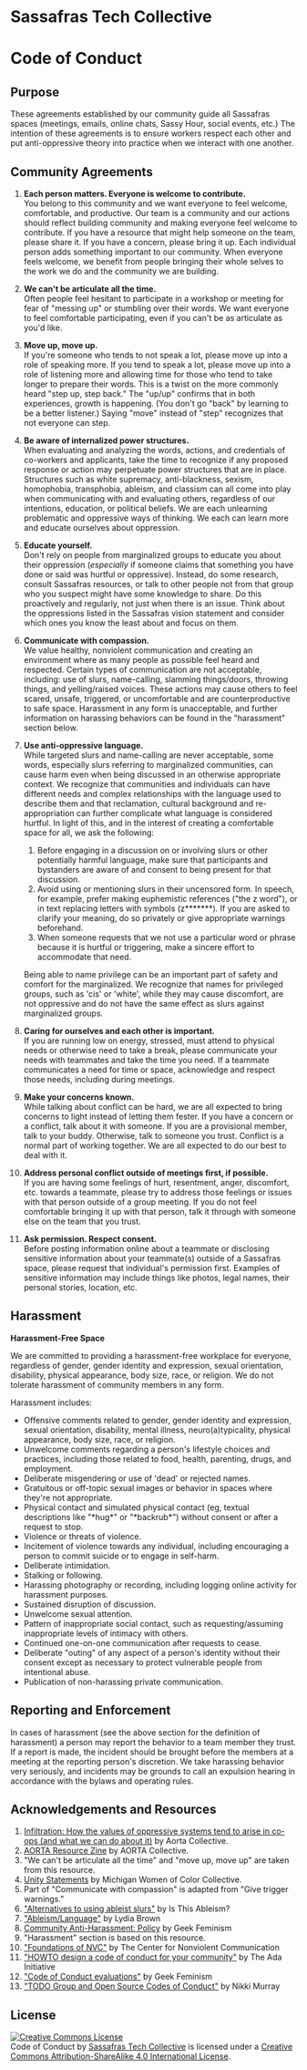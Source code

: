 Sassafras Tech Collective
=========================

Code of Conduct
===============

Purpose
-------

These agreements established by our community guide all Sassafras spaces (meetings, emails, online chats, Sassy Hour, social events, etc.) The intention of these agreements is to ensure workers respect each other and put anti-oppressive theory into practice when we interact with one another.

Community Agreements
--------------------

1. **Each person matters. Everyone is welcome to contribute.**  
  You belong to this community and we want everyone to feel welcome, comfortable, and productive. Our team is a community and our actions should reflect building community and making everyone feel welcome to contribute. If you have a resource that might help someone on the team, please share it. If you have a concern, please bring it up. Each individual person adds something important to our community. When everyone feels welcome, we benefit from people bringing their whole selves to the work we do and the community we are building.

1. **We can't be articulate all the time.**  
  Often people feel hesitant to participate in a workshop or meeting for fear of "messing up" or stumbling over their words. We want everyone to feel comfortable participating, even if you can't be as articulate as you'd like.

1. **Move up, move up.**  
  If you're someone who tends to not speak a lot, please move up into a role of speaking more. If you tend to speak a lot, please move up into a role of listening more and allowing time for those who tend to take longer to prepare their words. This is a twist on the more commonly heard "step up, step back." The "up/up" confirms that in both experiences, growth is happening. (You don't go "back" by learning to be a better listener.) Saying "move" instead of "step" recognizes that not everyone can step.

1. **Be aware of internalized power structures.**  
  When evaluating and analyzing the words, actions, and credentials of co-workers and applicants, take the time to recognize if any proposed response or action may perpetuate power structures that are in place. Structures such as white supremacy, anti-blackness, sexism, homophobia, transphobia, ableism, and classism can all come into play when communicating with and evaluating others, regardless of our intentions, education, or political beliefs. We are each unlearning problematic and oppressive ways of thinking. We each can learn more and educate ourselves about oppression.

1. **Educate yourself.**  
  Don't rely on people from marginalized groups to educate you about their oppression (*especially* if someone claims that something you have done or said was hurtful or oppressive). Instead, do some research, consult Sassafras resources, or talk to other people not from that group who you suspect might have some knowledge to share. Do this proactively and regularly, not just when there is an issue. Think about the oppressions listed in the Sassafras vision statement and consider which ones you know the least about and focus on them.

1. **Communicate with compassion.**  
  We value healthy, nonviolent communication and creating an environment where as many people as possible feel heard and respected. Certain types of communication are not acceptable, including: use of slurs, name-calling, slamming things/doors, throwing things, and yelling/raised voices. These actions may cause others to feel scared, unsafe, triggered, or uncomfortable and are counterproductive to safe space. Harassment in any form is unacceptable, and further information on harassing behaviors can be found in the "harassment" section below.

1.  **Use anti-oppressive language.**  
    While targeted slurs and name-calling are never acceptable, some words, especially slurs referring to marginalized communities, can cause harm even when being discussed in an otherwise appropriate context. We recognize that communities and individuals can have different needs and complex relationships with the language used to describe them and that reclamation, cultural background and re-appropriation can further complicate what language is considered hurtful. In light of this, and in the interest of creating a comfortable space for all, we ask the following:
      1. Before engaging in a discussion on or involving slurs or other potentially harmful language, make sure that participants and bystanders are aware of and consent to being present for that discussion.
      1. Avoid using or mentioning slurs in their uncensored form. In speech, for example, prefer making euphemistic references ("the z word"), or in text replacing letters with symbols (z\*\*\*\*\*\*\*). If you are asked to clarify your meaning, do so privately or give appropriate warnings beforehand.
      1. When someone requests that we not use a particular word or phrase because it is hurtful or triggering, make a sincere effort to accommodate that need.

     Being able to name privilege can be an important part of safety and comfort for the marginalized. We recognize that names for privileged groups, such as 'cis' or 'white', while they may cause discomfort, are not oppressive and do not have the same effect as slurs against marginalized groups.

1. **Caring for ourselves and each other is important.**  
  If you are running low on energy, stressed, must attend to physical needs or otherwise need to take a break, please communicate your needs with teammates and take the time you need. If a teammate communicates a need for time or space, acknowledge and respect those needs, including during meetings.

1. **Make your concerns known.**  
  While talking about conflict can be hard, we are all expected to bring concerns to light instead of letting them fester. If you have a concern or a conflict, talk about it with someone. If you are a provisional member, talk to your buddy. Otherwise, talk to someone you trust. Conflict is a normal part of working together. We are all expected to do our best to deal with it.

1. **Address personal conflict outside of meetings first, if possible.**  
  If you are having some feelings of hurt, resentment, anger, discomfort, etc. towards a teammate, please try to address those feelings or issues with that person outside of a group meeting. If you do not feel comfortable bringing it up with that person, talk it through with someone else on the team that you trust.

1. **Ask permission. Respect consent.**  
  Before posting information online about a teammate or disclosing sensitive information about your teammate(s) outside of a Sassafras space, please request that individual's permission first. Examples of sensitive information may include things like photos, legal names, their personal stories, location, etc.

Harassment
----------

**Harassment-Free Space**

We are committed to providing a harassment-free workplace for everyone, regardless of gender, gender identity and expression, sexual orientation, disability, physical appearance, body size, race, or religion. We do not tolerate harassment of community members in any form.

Harassment includes:

-  Offensive comments related to gender, gender identity and expression, sexual orientation, disability, mental illness, neuro(a)typicality, physical appearance, body size, race, or religion.
-  Unwelcome comments regarding a person's lifestyle choices and practices, including those related to food, health, parenting, drugs, and employment.
-  Deliberate misgendering or use of 'dead' or rejected names.
-  Gratuitous or off-topic sexual images or behavior in spaces where they're not appropriate.
-  Physical contact and simulated physical contact (eg, textual descriptions like "\*hug\*" or "\*backrub\*") without consent or after a request to stop.
-  Violence or threats of violence.
-  Incitement of violence towards any individual, including encouraging a person to commit suicide or to engage in self-harm.
-  Deliberate intimidation.
-  Stalking or following.
-  Harassing photography or recording, including logging online activity for harassment purposes.
-  Sustained disruption of discussion.
-  Unwelcome sexual attention.
-  Pattern of inappropriate social contact, such as requesting/assuming inappropriate levels of intimacy with others.
-  Continued one-on-one communication after requests to cease.
-  Deliberate "outing" of any aspect of a person's identity without their consent except as necessary to protect vulnerable people from intentional abuse.
-  Publication of non-harassing private communication.

Reporting and Enforcement
-------------------------

In cases of harassment (see the above section for the definition of harassment) a person may report the behavior to a team member they trust. If a report is made, the incident should be brought before the members at a meeting at the reporting person's discretion. We take harassing behavior very seriously, and incidents may be grounds to call an expulsion hearing in accordance with the bylaws and operating rules.

Acknowledgements and Resources
------------------------------

1.  [Infiltration: How the values of oppressive systems tend to arise in co-ops (and what we can do about it)](http://aorta.coop/sites/default/files/infiltration_handout.pdf) by Aorta Collective.
2.  [AORTA Resource Zine](http://aortacollective.org/sites/default/files/resource_zine_v1.pdf) by AORTA Collective.
  1.  "We can't be articulate all the time" and "move up, move up" are taken from this resource.
3.  [Unity Statements](https://mwocc.wordpress.com/unity-statements/) by Michigan Women of Color Collective.
  1.  Part of "Communicate with compassion" is adapted from "Give trigger warnings."
4.  ["Alternatives to using ableist slurs"](http://isthisableism.tumblr.com/sluralternatives) by Is This Ableism?
5.  ["Ableism/Language"](http://www.autistichoya.com/p/ableist-words-and-terms-to-avoid.html) by Lydia Brown
6.  [Community Anti-Harassment: Policy](http://geekfeminism.wikia.com/wiki/Community_anti-harassment/Policy) by Geek Feminism
  1.  "Harassment" section is based on this resource.
7.  ["Foundations of NVC"](http://www.cnvc.org/learn/nvc-foundations) by The Center for Nonviolent Communication
8.  ["HOWTO design a code of conduct for your community"](http://adainitiative.org/2014/02/18/howto-design-a-code-of-conduct-for-your-community/) by The Ada Initiative
9.  ["Code of Conduct evaluations"](http://geekfeminism.wikia.com/wiki/Code_of_conduct_evaluations) by Geek Feminism
10.  ["TODO Group and Open Source Codes of Conduct"](https://modelviewculture.com/news/todo-group-and-open-source-codes-of-conduct) by Nikki Murray

License
-------

<a rel="license" href="http://creativecommons.org/licenses/by-sa/4.0/"><img alt="Creative Commons License" style="border-width:0" src="https://i.creativecommons.org/l/by-sa/4.0/88x31.png" /></a><br /><span xmlns:dct="http://purl.org/dc/terms/" href="http://purl.org/dc/dcmitype/Text" property="dct:title" rel="dct:type">Code of Conduct</span> by <a xmlns:cc="http://creativecommons.org/ns#" href="http://sassafras.coop" property="cc:attributionName" rel="cc:attributionURL">Sassafras Tech Collective</a> is licensed under a <a rel="license" href="http://creativecommons.org/licenses/by-sa/4.0/">Creative Commons Attribution-ShareAlike 4.0 International License</a>.
